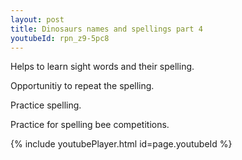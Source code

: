 ```yaml
---
layout: post
title: Dinosaurs names and spellings part 4
youtubeId: rpn_z9-5pc8
---
```

 
 
Helps to learn sight words and their spelling.

Opportunitiy to repeat the spelling. 

Practice spelling. 
 
Practice for spelling bee competitions. 
 
{% include youtubePlayer.html id=page.youtubeId %}
 
 
